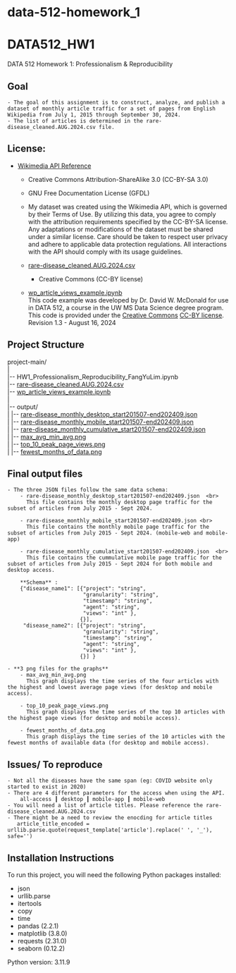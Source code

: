 # data-512-homework_1
# DATA512_HW1
DATA 512 Homework 1: Professionalism & Reproducibility

## Goal
    - The goal of this assignment is to construct, analyze, and publish a dataset of monthly article traffic for a set of pages from English Wikipedia from July 1, 2015 through September 30, 2024. 
    - The list of articles is determined in the rare-disease_cleaned.AUG.2024.csv file.

## License:
  - [Wikimedia API Reference](https://doc.wikimedia.org/generated-data-platform/aqs/analytics-api/reference/page-views.html) 
      - Creative Commons Attribution-ShareAlike 3.0 (CC-BY-SA 3.0) 
      - GNU Free Documentation License (GFDL) 
      - My dataset was created using the Wikimedia API, which is governed by their Terms of Use. By utilizing this data, you agree to comply with the attribution requirements specified by the CC-BY-SA license. Any adaptations or modifications of the dataset must be shared under a similar license. Care should be taken to respect user privacy and adhere to applicable data protection regulations. All interactions with the API should comply with its usage guidelines.

    - [rare-disease_cleaned.AUG.2024.csv](rare-disease_cleaned.AUG.2024.csv) 
        - Creative Commons (CC-BY license)
    
    - [wp_article_views_example.ipynb](wp_article_views_example.ipynb) <br>
    This code example was developed by Dr. David W. McDonald for use in DATA 512, a course in the UW MS Data Science degree program. This code is provided under the [Creative Commons](https://creativecommons.org) [CC-BY license](https://creativecommons.org/licenses/by/4.0/). Revision 1.3 - August 16, 2024

## Project Structure
project-main/ <br>
| <br>
|-- HW1_Professionalism_Reproducibility_FangYuLim.ipynb <br>
|-- [rare-disease_cleaned.AUG.2024.csv](rare-disease_cleaned.AUG.2024.csv) <br>
|-- [wp_article_views_example.ipynb](wp_article_views_example.ipynb) <br>
| <br>
|-- output/ <br>
|   |-- [rare-disease_monthly_desktop_start201507-end202409.json](rare-disease_monthly_desktop_start201507-end202409.json) <br>
|   |-- [rare-disease_monthly_mobile_start201507-end202409.json](rare-disease_monthly_mobile_start201507-end202409.json) <br>
|   |-- [rare-disease_monthly_cumulative_start201507-end202409.json](rare-disease_monthly_cumulative_start201507-end202409.json) <br>
|   |-- [max_avg_min_avg.png](max_avg_min_avg.png) <br>
|   |-- [top_10_peak_page_views.png](top_10_peak_page_views.png) <br>
|   |-- [fewest_months_of_data.png](fewest_months_of_data.png) <br>


## Final output files
    - The three JSON files follow the same data schema:
        - rare-disease_monthly_desktop_start201507-end202409.json  <br>
          This file contains the monthly desktop page traffic for the subset of articles from July 2015 - Sept 2024.
        
        - rare-disease_monthly_mobile_start201507-end202409.json <br>
          This file contains the monthly mobile page traffic for the subset of articles from July 2015 - Sept 2024. (mobile-web and mobile-app)
        
        - rare-disease_monthly_cumulative_start201507-end202409.json  <br>
          This file contains the cummulative mobile page traffic for the subset of articles from July 2015 - Sept 2024 for both mobile and desktop access. 

        **Schema** : 
        {"disease_name1": [{"project": "string", 
                            "granularity": "string",
                            "timestamp": "string",
                            "agent": "string",
                            "views": "int" },
                           {}],
         "disease_name2": [{"project": "string",
                            "granularity": "string",
                            "timestamp": "string",
                            "agent": "string",
                            "views": "int" },
                           {}] }

    - **3 png files for the graphs**
        - max_avg_min_avg.png
          This graph displays the time series of the four articles with the highest and lowest average page views (for desktop and mobile access).

        - top_10_peak_page_views.png
          This graph displays the time series of the top 10 articles with the highest page views (for desktop and mobile access).

        - fewest_months_of_data.png
          This graph displays the time series of the 10 articles with the fewest months of available data (for desktop and mobile access).

## Issues/ To reproduce 
    - Not all the diseases have the same span (eg: COVID website only started to exist in 2020)
    - There are 4 different parameters for the access when using the API. 
        all-access ┃ desktop ┃ mobile-app ┃ mobile-web
    - You will need a list of article titles. Please reference the rare-disease_cleaned.AUG.2024.csv
    - There might be a need to review the enocding for article titles
       article_title_encoded = urllib.parse.quote(request_template['article'].replace(' ', '_'), safe='')

## Installation Instructions
To run this project, you will need the following Python packages installed:
- json
- urllib.parse
- itertools
- copy
- time 
- pandas     (2.2.1)
- matplotlib (3.8.0)
- requests   (2.31.0)
- seaborn    (0.12.2)


Python version: 3.11.9
